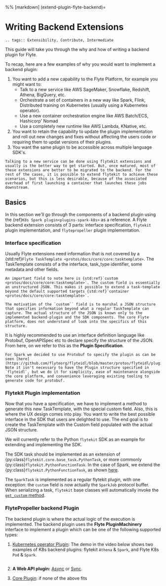 %% [markdown]
(extend-plugin-flyte-backend)=

# Writing Backend Extensions

```{eval-rst}
.. tags:: Extensibility, Contribute, Intermediate
```

This guide will take you through the why and how of writing a backend plugin for
Flyte.

To recap, here are a few examples of why you would want to implement a backend plugin:

1. You want to add a new capability to the Flyte Platform, for example you might want to:
   - Talk to a new service like AWS SageMaker, Snowflake, Redshift, Athena, BigQuery, etc.
   - Orchestrate a set of containers in a new way like Spark, Flink, Distributed
     training on Kubernetes (usually using a Kubernetes operator).
   - Use a new container orchestration engine like AWS Batch/ECS, Hashicorp' Nomad
   - Use a completely new runtime like AWS Lambda, KNative, etc.
3. You want to retain the capability to update the plugin implementation and roll
   out new changes and fixes without affecting the users code or requiring them to updat
   versions of their plugins.
4. You want the same plugin to be accessible across multiple language SDK's.

```{note}
Talking to a new service can be done using flytekit extensions and usually is the better way to get started. But, once matured, most of these extensions are better to be migrated to the backend. For the rest of the cases, it is possible to extend flytekit to achieve these scenarios, but this is less desirable, because of the associated overhead of first launching a container that launches these jobs downstream.
```

## Basics

In this section we'll go through the components of a backend plugin using the {ref}`K8s Spark plugin<plugins-spark-k8s>` as a reference. A Flyte backend extension consists of 3 parts: interface
specification, `flytekit` plugin implementation, and `flytepropeller` plugin implementation.

### Interface specification

Usually Flyte extensions need information that is not covered by a {std:ref}`Flyte TaskTemplate <protos/docs/core/core:tasktemplate>`. The TaskTemplate consists of a
the interface, task_type identifier, some metadata and other fields.

```{note}
An important field to note here is {std:ref}`custom <protos/docs/core/core:tasktemplate>`. The custom field is essentially an unstructured JSON. This makes it possible to extend a task-template beyond the default supported targets {std:ref}`container <protos/docs/core/core:tasktemplate>`.

The motivation of the `custom`` field is to marshal a JSON structure that specifies information beyond what a regular TaskTemplate can capture. The actual structure of the JSON is known only to the implemented backend-plugin and the SDK components. The core Flyte platform, does not understand of look into the specifics of this structure.
```

It is highly recommended to use an interface definition language like Protobuf, OpenAPISpec etc to declare specify the structure of the JSON. From here, on we refer to this as the **Plugin Specification**.

```{note}
For Spark we decided to use Protobuf to specify the plugin as can be seen [here](https://github.com/flyteorg/flyteidl/blob/master/protos/flyteidl/plugins/spark.proto). Note it isn't necessary to have the Plugin structure specified in `flyteidl`, but we do it for simplicity, ease of maintenance alongside the core platform, and convenience leveraging existing tooling to generate code for protobuf.
```

### Flytekit Plugin implementation

Now that you have a specification, we have to implement a method to generate this new TaskTemplate, with the special custom field. Also, this is where the UX design comes into play. You want to write the best possible interface in the SDK that users are delighted to use. The end goal is to create the TaskTemplate with the Custom field populated with the actual JSON structure.

We will currently refer to the Python `flytekit` SDK as an example for extending and
implementing the SDK.

The SDK task should be implemented as an extension of {py:class}`flytekit.core.base_task.PythonTask`, or more commonly {py:class}`flytekit.PythonFunctionTask`.
In the case of Spark, we extend the {py:class}`flytekit.PythonFunctionTask`, as shown [here](https://github.com/flyteorg/flytekit/blob/master/plugins/flytekit-spark/flytekitplugins/spark/task.py#L77-L123).

The `SparkTask` is implemented as a regular flytekit plugin, with one exception: the `custom` field is now actually the `SparkJob` protocol buffer. When serializing a task, `flytekit` base classes will automatically invoke the [`get_custom` method](https://github.com/flyteorg/flytekit/blob/c02075d472b5587d199630bcfc7f9937673c6a0e/flytekit/core/base_task.py#L255).

### FlytePropeller backend Plugin

The backend plugin is where the actual logic of the execution is implemented. The backend plugin uses the **Flyte PluginMachinery** interface to implement a plugin which can be one of the following supported types:

1. [Kubernetes operator Plugin](https://pkg.go.dev/github.com/lyft/flyteplugins@v0.5.26/go/tasks/pluginmachinery/k8s#Plugin): The demo in the video below shows two examples of K8s backend plugins: flytekit `Athena` & `Spark`, and Flyte K8s `Pod` & `Spark`.

   ```{youtube} oK2RGQuP94k
   ```

2. **A Web API plugin:** [Async](https://pkg.go.dev/github.com/lyft/flyteplugins@v0.5.26/go/tasks/pluginmachinery/webapi#AsyncPlugin) or [Sync](https://pkg.go.dev/github.com/lyft/flyteplugins@v0.5.26/go/tasks/pluginmachinery/webapi#SyncPlugin).
3. [Core Plugin](https://pkg.go.dev/github.com/lyft/flyteplugins/go/tasks/pluginmachinery/core#Plugin): if none of the above fits
